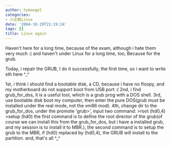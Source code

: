 ```yaml
---
author: hzmangel
categories:
- 小企鹅Linux
date: '2004-10-29T21:19:24'
tags: []
title: Linux again
---
```

Haven't here for a long time, because of the exam, although i hate them very much :(
and haven't under Linux for a long time, too, Because for the grub.

Today, i repair the GRUB, I do it successfully, the first time, so i want to write sth here ^_^

1st, i think i should find a bootable disk, a CD, because i have no floopy, and my motherboard do not support boot from USB port :(
2nd, i find grub_for_dos, it is a useful tool, which is a grub prog with a DOS shell.
3rd, use bootable disk boot my computer, then enter the pure DOS(grub must be installed under the real mode, not the vm86 mod).
4th, change dir to the grub_for_dos, under the promote 'grub&gt;', input two command:
&gt;root (hd0,4)
&gt;setup (hd0)
the first command is to define the root director of the grub(of course we can install this from the grub_for_dos, but i have a installed grub, and my session is to install it to MBR.), the second command is to setup the grub to the MBR, if (hd0) replaced by (hd0,4), the GRUB will install to the partition. and, that's all ^_^